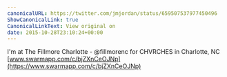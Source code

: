 ```yaml
---
canonicalURL: https://twitter.com/jmjordan/status/659507537977450496
ShowCanonicalLink: true
CanonicalLinkText: View original on
date: 2015-10-28T23:10:24+00:00
---
```

I'm at The Fillmore Charlotte - @fillmorenc for CHVRCHES in Charlotte, NC [www.swarmapp.com/c/bjZXnCeOJNp](https://www.swarmapp.com/c/bjZXnCeOJNp)